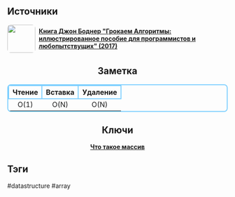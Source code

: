 <h2 align="left">Источники</h2>
<div style="text-align: left">
	<ul style="padding: 0; list-style-type: none; display: flex; flex-direction: column; align-items: left;">
		<li style="display: flex; align-items: center">
			<img
			style="border-radius: 8px; margin-right: 8px; width: 64px; height: 64px; object-fit: cover"
			src="https://sun9-66.userapi.com/impg/0EU1wKi6wb7bICeIybHZGXbbhQhMWCuKD17Ojg/eezAA62Ncd8.jpg?size=568x807&quality=96&sign=478cbc4e5938210f2e65a9b4b777aa3b&c_uniq_tag=lHWVO-zLzOIaSVLc-I3wdGdTIjS9PZqKJO2RifCccuw&type=album" />
			<strong><a href="https://vk.com/wall-43363264_386632">Книга Джон Боднер "Грокаем Алгоритмы: иллюстрированное пособие для программистов и любопытствущих" (2017)</a></strong>
	    </li>
	</ul>
</div>
<h2 align="center">Заметка</h2>
<center>
	<table style="border: #7DCFFF 2px solid; border-radius: 8px">
		<thead>
			<tr>
				<th style="border: #7DCFFF 2px solid; border-radius: 8px">Чтение</th>
				<th style="border: #7DCFFF 2px solid; border-radius: 8px">Вставка</th>
				<th style="border: #7DCFFF 2px solid; border-radius: 8px">Удаление</th>
			</tr>
		</thead>
		<tbody>
			<tr>
				<td align="center">O(1)</td>
				<td align="center">O(N)</td>
				<td align="center">O(N)</td>
			</tr>
		</tbody>
	</table>
</center>
<h2 align="center">Ключи</h2>
<div style="display: flex; align-items: flex-start;">
	<ul style="list-style-type: none; margin: 0; padding: 0; text-align: center; flex-grow: 1;">
		<li><strong><a href="obsidian://open?file=Data Structures/Array/Что такое массив">Что такое массив</a></strong></li>
	</ul>
</div>
<h2 align="left">Тэги</h2>
#datastructure #array